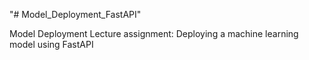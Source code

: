 "# Model_Deployment_FastAPI" 

Model Deployment Lecture assignment: Deploying a machine learning model using FastAPI
